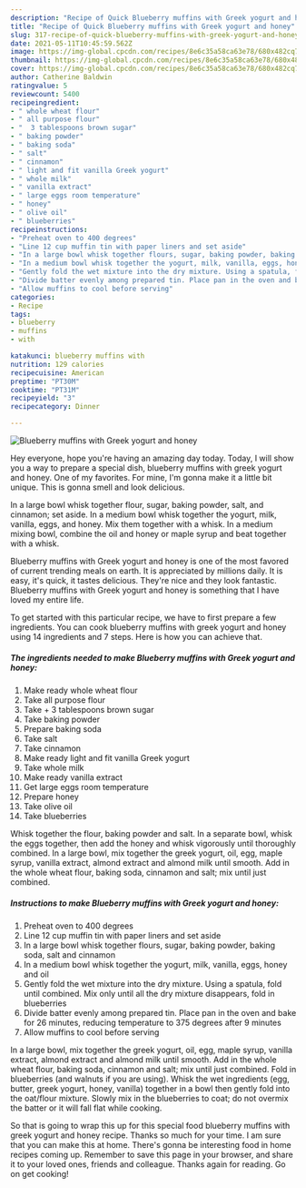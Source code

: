 ```yaml
---
description: "Recipe of Quick Blueberry muffins with Greek yogurt and honey"
title: "Recipe of Quick Blueberry muffins with Greek yogurt and honey"
slug: 317-recipe-of-quick-blueberry-muffins-with-greek-yogurt-and-honey
date: 2021-05-11T10:45:59.562Z
image: https://img-global.cpcdn.com/recipes/8e6c35a58ca63e78/680x482cq70/blueberry-muffins-with-greek-yogurt-and-honey-recipe-main-photo.jpg
thumbnail: https://img-global.cpcdn.com/recipes/8e6c35a58ca63e78/680x482cq70/blueberry-muffins-with-greek-yogurt-and-honey-recipe-main-photo.jpg
cover: https://img-global.cpcdn.com/recipes/8e6c35a58ca63e78/680x482cq70/blueberry-muffins-with-greek-yogurt-and-honey-recipe-main-photo.jpg
author: Catherine Baldwin
ratingvalue: 5
reviewcount: 5400
recipeingredient:
- " whole wheat flour"
- " all purpose flour"
- "  3 tablespoons brown sugar"
- " baking powder"
- " baking soda"
- " salt"
- " cinnamon"
- " light and fit vanilla Greek yogurt"
- " whole milk"
- " vanilla extract"
- " large eggs room temperature"
- " honey"
- " olive oil"
- " blueberries"
recipeinstructions:
- "Preheat oven to 400 degrees"
- "Line 12 cup muffin tin with paper liners and set aside"
- "In a large bowl whisk together flours, sugar, baking powder, baking soda, salt and cinnamon"
- "In a medium bowl whisk together the yogurt, milk, vanilla, eggs, honey and oil"
- "Gently fold the wet mixture into the dry mixture. Using a spatula, fold until combined. Mix only until all the dry mixture disappears, fold in blueberries"
- "Divide batter evenly among prepared tin. Place pan in the oven and bake for 26 minutes, reducing temperature to 375 degrees after 9 minutes"
- "Allow muffins to cool before serving"
categories:
- Recipe
tags:
- blueberry
- muffins
- with

katakunci: blueberry muffins with 
nutrition: 129 calories
recipecuisine: American
preptime: "PT30M"
cooktime: "PT31M"
recipeyield: "3"
recipecategory: Dinner

---
```



![Blueberry muffins with Greek yogurt and honey](https://img-global.cpcdn.com/recipes/8e6c35a58ca63e78/680x482cq70/blueberry-muffins-with-greek-yogurt-and-honey-recipe-main-photo.jpg)

Hey everyone, hope you're having an amazing day today. Today, I will show you a way to prepare a special dish, blueberry muffins with greek yogurt and honey. One of my favorites. For mine, I'm gonna make it a little bit unique. This is gonna smell and look delicious.

In a large bowl whisk together flour, sugar, baking powder, salt, and cinnamon; set aside. In a medium bowl whisk together the yogurt, milk, vanilla, eggs, and honey. Mix them together with a whisk. In a medium mixing bowl, combine the oil and honey or maple syrup and beat together with a whisk.

Blueberry muffins with Greek yogurt and honey is one of the most favored of current trending meals on earth. It is appreciated by millions daily. It is easy, it's quick, it tastes delicious. They're nice and they look fantastic. Blueberry muffins with Greek yogurt and honey is something that I have loved my entire life.


To get started with this particular recipe, we have to first prepare a few ingredients. You can cook blueberry muffins with greek yogurt and honey using 14 ingredients and 7 steps. Here is how you can achieve that.

<!--inarticleads1-->

##### The ingredients needed to make Blueberry muffins with Greek yogurt and honey:

1. Make ready  whole wheat flour
1. Take  all purpose flour
1. Take  + 3 tablespoons brown sugar
1. Take  baking powder
1. Prepare  baking soda
1. Take  salt
1. Take  cinnamon
1. Make ready  light and fit vanilla Greek yogurt
1. Take  whole milk
1. Make ready  vanilla extract
1. Get  large eggs room temperature
1. Prepare  honey
1. Take  olive oil
1. Take  blueberries


Whisk together the flour, baking powder and salt. In a separate bowl, whisk the eggs together, then add the honey and whisk vigorously until thoroughly combined. In a large bowl, mix together the greek yogurt, oil, egg, maple syrup, vanilla extract, almond extract and almond milk until smooth. Add in the whole wheat flour, baking soda, cinnamon and salt; mix until just combined. 

<!--inarticleads2-->

##### Instructions to make Blueberry muffins with Greek yogurt and honey:

1. Preheat oven to 400 degrees
1. Line 12 cup muffin tin with paper liners and set aside
1. In a large bowl whisk together flours, sugar, baking powder, baking soda, salt and cinnamon
1. In a medium bowl whisk together the yogurt, milk, vanilla, eggs, honey and oil
1. Gently fold the wet mixture into the dry mixture. Using a spatula, fold until combined. Mix only until all the dry mixture disappears, fold in blueberries
1. Divide batter evenly among prepared tin. Place pan in the oven and bake for 26 minutes, reducing temperature to 375 degrees after 9 minutes
1. Allow muffins to cool before serving


In a large bowl, mix together the greek yogurt, oil, egg, maple syrup, vanilla extract, almond extract and almond milk until smooth. Add in the whole wheat flour, baking soda, cinnamon and salt; mix until just combined. Fold in blueberries (and walnuts if you are using). Whisk the wet ingredients (egg, butter, greek yogurt, honey, vanilla) together in a bowl then gently fold into the oat/flour mixture. Slowly mix in the blueberries to coat; do not overmix the batter or it will fall flat while cooking. 

So that is going to wrap this up for this special food blueberry muffins with greek yogurt and honey recipe. Thanks so much for your time. I am sure that you can make this at home. There's gonna be interesting food in home recipes coming up. Remember to save this page in your browser, and share it to your loved ones, friends and colleague. Thanks again for reading. Go on get cooking!
